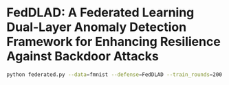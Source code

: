 # FedDLAD: A Federated Learning Dual-Layer Anomaly Detection Framework for Enhancing Resilience Against Backdoor Attacks

```bash
python federated.py --data=fmnist --defense=FedDLAD --train_rounds=200 --num_agents=50 --backdoor_frac=0.2  --poison_frac=0.1 --agent_frac=0.5 --trigger=CBA --attack=continuous
```









